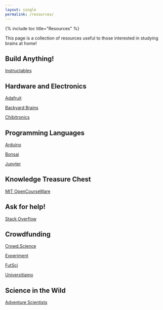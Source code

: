 ```yaml
---
layout: single
permalink: /resources/
---
```

{% include toc title="Resources" %}

This page is a collection of resources useful to those interested in studying brains at home!

## Build Anything!

[Instructables](http://www.instructables.com/)

## Hardware and Electronics

[Adafruit](https://www.adafruit.com/)

[Backyard Brains](https://backyardbrains.com/)

[Chibitronics](https://chibitronics.com/)

## Programming Languages

[Arduino](https://www.arduino.cc/)

[Bonsai](https://bitbucket.org/horizongir/bonsai)

[Jupyter](https://jupyter.org/)

## Knowledge Treasure Chest

[MIT OpenCourseWare](https://ocw.mit.edu/about/)

## Ask for help!

[Stack Overflow](https://stackoverflow.com/)

## Crowdfunding

[Crowd.Science](https://crowd.science/)

[Experiment](https://experiment.com/)

[FutSci](https://www.futsci.com/)

[Universitiamo](https://universitiamo.eu/en/project)

## Science in the Wild

[Adventure Scientists](http://www.adventurescience.org/)

